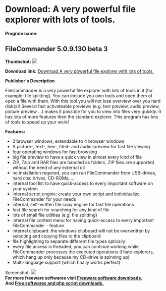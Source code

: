 # Download: A very powerful file explorer with lots of tools.

**Program name:**

## FileCommander 5.0.9.130 beta 3

  
**Thumbshot:** ![](http://www.freewarefiles.com/screenshot/filecommander_md.gif)   
  
**Download link:** [Download A very powerful file explorer with lots of tools.](http://freesoftwares.boysofts.com/FileCommander-Beta_program_19203.html)  
  


**Publisher's Description**  
  


FileCommander is a very powerful file explorer with lots of tools in it (for example: file splitting). You can include you own tools and open them of open a file with them. With this tool you will not lose overview over you hard disk(s)! Several fast activateable previews (e.g. text preview, audio preview, picture preview ...) makes it possible for you to view into files very quickly. It has lots of more features then the standard explorer. This program has lots of tools to speed up your work! 

**Features:**

  * 2 browser windows; extendable to 4 browser windows 
  * A picture-, text-, hex-, html- and audio-preview for fast file viewing 
  * four operating windows for fast browsing 
  * big file preview to have a quick view in almost every kind of file 
  * ZIP, 7zip and RAR files are handled as folders, ZIP files are supported without the need of any external dll 
  * no installation required, you can run FileCommander from USB-drives, hard disc drives, CD-ROMs, ... 
  * internal tool list to have quick-access to every important software on your system 
  * internal script engine: create your own script and individualize FileCommander for your needs 
  * internal, self-written file copy engine for fast file operations. 
  * fast file search for searching for any kind of file 
  * lots of small file utilities (e.g. file splitting) 
  * internal file context menu for having quick-access to every important FileCommander - feature 
  * internal clipboard: the windows clipboard will not be overwritten by selecting and copying files to the clipboard 
  * file highlighting to separate different file types optically 
  * every file access is threaded, you can continue working while FileCommander processes the executed operations (I hate explorers, which hang up only because my CD-drive is spinning up) 
  * Multi-language support (which finally works perfect) 

  
  
Screenshot: ![](http://www.freewarefiles.com/screenshot/filecommander.gif)   
**For more freeware softwares visit [Freeware software downloads.](http://freesoftwares.boysofts.com/)**   
**And [Free softwares and php script downloads.](http://www.boysofts.com/)**
